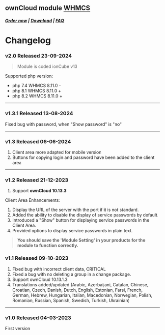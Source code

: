 ## ownCloud module **[WHMCS](https://puqcloud.com/link.php?id=77)**

#####  [Order now](https://puqcloud.com/whmcs-module-owncloud.php) | [Download](https://download.puqcloud.com/WHMCS/servers/PUQ_WHMCS-ownCloud/) | [FAQ](https://faq.puqcloud.com/)

# Changelog

### v2.0 Released 23-09-2024
> Module is coded ionCube v13

Supported php version:
- php 7.4 WHMCS 8.11.0 -
- php 8.1 WHMCS 8.11.0 +
- php 8.2 WHMCS 8.11.0 +

- - - - -

### v1.3.1 Released 13-08-2024
Fixed bug with password, when "Show password" is "no"

- - - - -

### v1.3 Released 06-06-2024
1. Client area more adapted for mobile version
2. Buttons for copying login and password have been added to the client area

- - - - -

### v1.2 Released 21-12-2023

1. Support **ownCloud 10.13.3**

Client Area Enhancements:

1. Display the URL of the server with the port if it is not standard.
2. Added the ability to disable the display of service passwords by default.
3. Introduced a "Show" button for displaying service passwords in the Client Area.
4. Provided options to display service passwords in plain text.

> **You should save the 'Module Setting' in your products for the module to function correctly.**

### v1.1 Released 09-10-2023
 
1. Fixed bug with incorrect client data, CRITICAL
2. Fixed a bug with no deleting a group in a change package.
3. Support ownCloud 10.13.1.3
4. Translations added/updated (Arabic, Azerbaijani, Catalan, Chinese, Croatian, Czech, Danish, Dutch, English, Estonian, Farsi, French, German, Hebrew, Hungarian, Italian, Macedonian, Norwegian, Polish,  Romanian, Russian, Spanish, Swedish, Turkish, Ukrainian)

- - - - -

### v1.0 Released 04-03-2023

First version
